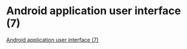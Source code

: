 # Android application user interface (7)
[Android application user interface (7)](https://aiwithcloud.com/2022/09/15/android_application_user_interface_7/)